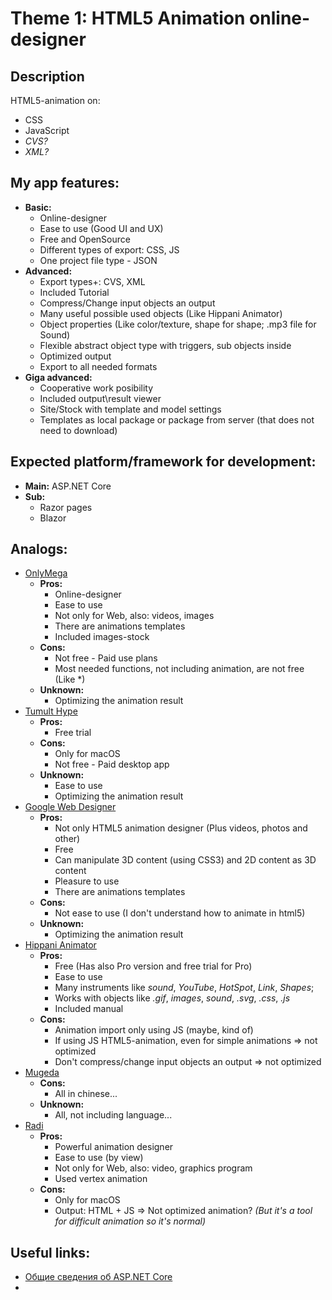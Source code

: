 # Theme 1: HTML5 Animation online-designer

## Description 
HTML5-animation on:
- CSS
- JavaScript
- *CVS?*
- *XML?*

## My app features:
- **Basic:**
  - Online-designer
  - Ease to use (Good UI and UX)
  - Free and OpenSource
  - Different types of export: CSS, JS
  - One project file type - JSON
- **Advanced:**
  - Export types+: CVS, XML
  - Included Tutorial
  - Compress/Change input objects an output
  - Many useful possible used objects (Like Hippani Animator)
  - Object properties (Like color/texture, shape for shape; .mp3 file for Sound)
  - Flexible abstract object type with triggers, sub objects inside
  - Optimized output  
  - Export to all needed formats
- **Giga advanced:**
  - Cooperative work posibility
  - Included output\result viewer
  - Site/Stock with template and model settings
  - Templates as local package or package from server (that does not need to download)

## Expected platform/framework for development: 
- **Main:** ASP.NET Core
- **Sub:**
  - Razor pages
  - Blazor

## Analogs:
- [OnlyMega](https://onlymega.com)
  - **Pros:**
    - Online-designer
    - Ease to use
    - Not only for Web, also: videos, images
    - There are animations templates
    - Included images-stock
  - **Cons:**
    - Not free - Paid use plans
    - Most needed functions, not including animation, are not free (Like *)
  - **Unknown:**
    - Optimizing the animation result
- [Tumult Hype](https://tumult.com/hype/)
  - **Pros:**
    - Free trial
  - **Cons:**
    - Only for macOS
    - Not free - Paid desktop app
  - **Unknown:**
    - Ease to use
    - Optimizing the animation result
- [Google Web Designer](https://webdesigner.withgoogle.com)
  - **Pros:**
    - Not only HTML5 animation designer (Plus videos, photos and other)
    - Free
    - Can manipulate 3D content (using CSS3) and 2D content as 3D content
    - Pleasure to use
    - There are animations templates
  - **Cons:**
    - Not ease to use (I don't understand how to animate in html5)
  - **Unknown:**
    - Optimizing the animation result
- [Hippani Animator](https://www.hippani.com)
  - **Pros:**
    - Free (Has also Pro version and free trial for Pro)
    - Ease to use
    - Many instruments like *sound*, *YouTube*, *HotSpot*, *Link*, *Shapes*;
    - Works with objects like *.gif*, *images*, *sound*, *.svg*, *.css*, *.js*
    - Included manual
  - **Cons:**
    - Animation import only using JS (maybe, kind of)
    - If using JS HTML5-animation, even for simple animations => not optimized
    - Don't compress/change input objects an output => not optimized
- [Mugeda](https://www.mugeda.com/app/download.php)
  - **Cons:**
    - All in chinese...
  - **Unknown:**
    - All, not including language...
- [Radi]()
  - **Pros:**
    - Powerful animation designer
    - Ease to use (by view)
    - Not only for Web, also: video, graphics program
    - Used vertex animation
  - **Cons:**
    - Only for macOS
    - Output: HTML + JS => Not optimized animation? *(But it's a tool for difficult animation so it's normal)*


## Useful links:
- [Общие сведения об ASP.NET Core](https://learn.microsoft.com/ru-ru/aspnet/core/introduction-to-aspnet-core?view=aspnetcore-7.0)
- 